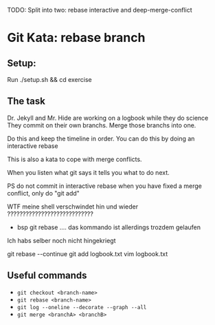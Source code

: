 
TODO: Split into two: rebase interactive and deep-merge-conflict


# Git Kata: rebase branch
## Setup:
Run ./setup.sh && cd exercise


## The task

Dr. Jekyll and Mr. Hide are working on a logbook while they do science
They commit on their own branchs.
Merge those branchs into one.

Do this and keep the timeline in order.
You can do this by doing an interactive rebase

This is also a kata to cope with merge conflicts.

When you listen what git says it tells you what to do next.

PS do not commit in interactive rebase when you have fixed
a merge conflict, only do "git add"

WTF meine shell verschwindet hin und wieder ????????????????????????????
 - bsp git rebase .... das kommando ist allerdings trozdem gelaufen

Ich habs selber noch nicht hingekriegt

git rebase --continue
git add logbook.txt 
vim logbook.txt 


## Useful commands
- `git checkout <branch-name>`
- `git rebase <branch-name>`
- `git log --oneline --decorate --graph --all`
- `git merge <branchA> <branchB>`
